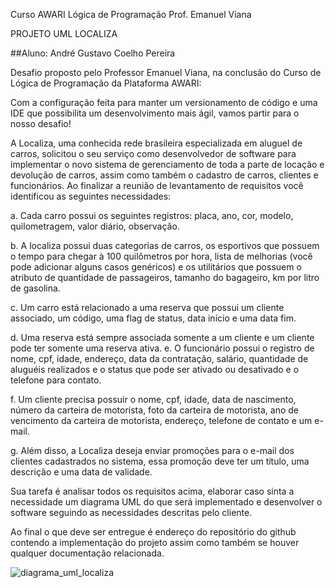 Curso AWARI
Lógica de Programação
Prof. Emanuel Viana

PROJETO UML LOCALIZA

##Aluno: André Gustavo Coelho Pereira

Desafio proposto pelo Professor Emanuel Viana, na conclusão do Curso de Lógica de Programação da Plataforma AWARI:

Com a configuração feita para manter um versionamento de código e uma IDE que possibilita um desenvolvimento mais ágil, vamos partir para o nosso desafio!

A Localiza, uma conhecida rede brasileira especializada em aluguel de carros, solicitou o seu serviço como desenvolvedor de software para implementar o novo sistema de gerenciamento de toda a parte de locação e devolução de carros, assim como também o cadastro de carros, clientes e funcionários. Ao finalizar a reunião de levantamento de requisitos você identificou as seguintes necessidades:

a.	Cada carro possui os seguintes registros: placa, ano, cor, modelo, quilometragem, valor diário, observação.

b.	A localiza possui duas categorias de carros, os esportivos que possuem o tempo para chegar à 100 quilômetros por hora, lista de melhorias (você pode adicionar alguns casos genéricos) e os utilitários que possuem o atributo de quantidade de passageiros, tamanho do bagageiro, km por litro de gasolina.

c.	Um carro está relacionado a uma reserva que possui um cliente associado, um código, uma flag de status, data início e uma data fim.

d.	Uma reserva está sempre associada somente a um cliente e um cliente pode ter somente uma reserva ativa.
e.	O funcionário possui o registro de nome, cpf, idade, endereço, data da contratação, salário, quantidade de aluguéis realizados e o status que pode ser ativado ou desativado e o telefone para contato.

f.	Um cliente precisa possuir o nome, cpf, idade, data de nascimento, número da carteira de motorista, foto da carteira de motorista, ano de vencimento da carteira de motorista, endereço, telefone de contato e um e-mail.

g.	Além disso, a Localiza deseja enviar promoções para o e-mail dos clientes cadastrados no sistema, essa promoção deve ter um título, uma descrição e uma data de validade.

Sua tarefa é analisar todos os requisitos acima, elaborar caso sinta a necessidade um diagrama UML do que será implementado e desenvolver o software seguindo as necessidades descritas pelo cliente. 
 

Ao final o que deve ser entregue é endereço do repositório do github contendo a implementação do projeto assim como também se houver qualquer documentação relacionada.

![diagrama_uml_localiza](https://github.com/user-attachments/assets/651ed0c5-85b0-4811-856d-26cc4d0cf230)
